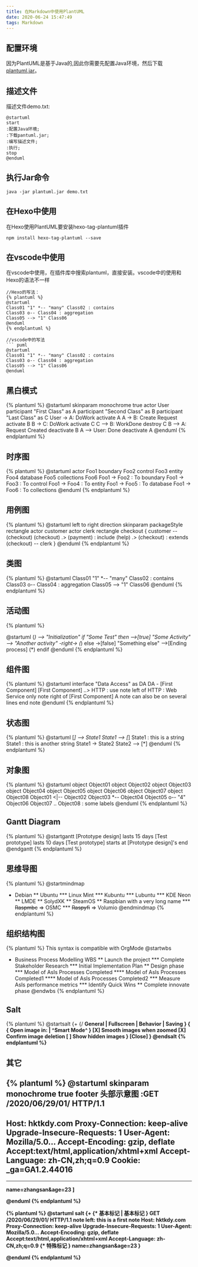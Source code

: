 ```yaml
---
title: 在Markdown中使用PlantUML
date: 2020-06-24 15:47:49
tags: Markdown
---
```


## 配置环境

因为PlantUML是基于Java的,因此你需要先配置Java环境，然后下载[plantuml.jar](http://sourceforge.net/projects/plantuml/files/plantuml.jar/download)。

## 描述文件

描述文件demo.txt:

```
@startuml
start
:配置Java环境; 
:下载pantuml.jar;
:编写描述文件; 
:执行; 
stop
@enduml
```

## 执行Jar命令

```
java -jar plantuml.jar demo.txt
```

## 在Hexo中使用

在Hexo使用PlantUML要安装hexo-tag-plantuml插件
```
npm install hexo-tag-plantuml --save
```
## 在vscode中使用
在vscode中使用，在插件库中搜索plantuml，直接安装。vscode中的使用和Hexo的语法不一样
```
//Hexo的写法：
{% plantuml %}
@startuml
Class01 "1" *-- "many" Class02 : contains
Class03 o-- Class04 : aggregation
Class05 --> "1" Class06
@enduml
{% endplantuml %}

//vscode中的写法
​``` puml
@startuml
Class01 "1" *-- "many" Class02 : contains
Class03 o-- Class04 : aggregation
Class05 --> "1" Class06
@enduml
```

## 黑白模式
{% plantuml %}
@startuml
skinparam monochrome true
actor User
participant "First Class" as A
participant "Second Class" as B
participant "Last Class" as C
User -> A: DoWork
activate A
A -> B: Create Request
activate B
B -> C: DoWork
activate C
C --> B: WorkDone
destroy C
B --> A: Request Created
deactivate B
A --> User: Done
deactivate A
@enduml
{% endplantuml %}

## 时序图

{% plantuml %}
@startuml
actor Foo1
boundary Foo2
control Foo3
entity Foo4
database Foo5
collections Foo6
Foo1 -> Foo2 : To boundary
Foo1 -> Foo3 : To control
Foo1 -> Foo4 : To entity
Foo1 -> Foo5 : To database
Foo1 -> Foo6 : To collections
@enduml
{% endplantuml %}
## 用例图
{% plantuml %}
@startuml
left to right direction
skinparam packageStyle rectangle
actor customer
actor clerk
rectangle checkout {
  customer -- (checkout)
  (checkout) .> (payment) : include
  (help) .> (checkout) : extends
  (checkout) -- clerk
} @enduml
{% endplantuml %}
## 类图
{% plantuml %}
@startuml
Class01 "1" *-- "many" Class02 : contains
Class03 o-- Class04 : aggregation
Class05 --> "1" Class06
@enduml
{% endplantuml %}
## 活动图
{% plantuml %}

@startuml
(*) --> "Initialization"
if "Some Test" then
  -->[true] "Some Activity"
  --> "Another activity"
  -right-> (*)
else
  ->[false] "Something else"
  -->[Ending process] (*)
endif
@enduml
{% endplantuml %}
## 组件图
{% plantuml %}
@startuml
interface "Data Access" as DA
DA - [First Component]
[First Component] ..> HTTP : use
note left of HTTP : Web Service only
note right of [First Component]
  A note can also
  be on several lines
end note
@enduml
{% endplantuml %}
## 状态图
{% plantuml %}
@startuml
[*] --> State1
State1 --> [*]
State1 : this is a string
State1 : this is another string
State1 -> State2
State2 --> [*]
@enduml
{% endplantuml %}
## 对象图
{% plantuml %}
@startuml
object Object01
object Object02
object Object03
object Object04
object Object05
object Object06
object Object07
object Object08
Object01 <|-- Object02
Object03 *-- Object04
Object05 o-- "4" Object06
Object07 .. Object08 : some labels
@enduml
{% endplantuml %}
## Gantt Diagram
{% plantuml %}
@startgantt
[Prototype design] lasts 15 days
[Test prototype] lasts 10 days
[Test prototype] starts at [Prototype design]'s end
@endgantt
{% endplantuml %}
## 思维导图
{% plantuml %}
@startmindmap
* Debian
** Ubuntu
*** Linux Mint
*** Kubuntu
*** Lubuntu
*** KDE Neon
** LMDE
** SolydXK
** SteamOS
** Raspbian with a very long name
*** <s>Raspmbc</s> => OSMC
*** <s>Raspyfi</s> => Volumio
@endmindmap
{% endplantuml %}
## 组织结构图
{% plantuml %}
This syntax is compatible with OrgMode
@startwbs
* Business Process Modelling WBS
** Launch the project
*** Complete Stakeholder Research
*** Initial Implementation Plan
** Design phase
*** Model of AsIs Processes Completed
**** Model of AsIs Processes Completed1
**** Model of AsIs Processes Completed2
*** Measure AsIs performance metrics
*** Identify Quick Wins
** Complete innovate phase
@endwbs
{% endplantuml %}
## Salt
{% plantuml %}
@startsalt
{+
{/ <b>General | Fullscreen | Behavior | Saving }
{
{ Open image in: | ^Smart Mode^ }
[X] Smooth images when zoomed
[X] Confirm image deletion
[ ] Show hidden images
}
[Close]
}
@endsalt
{% endplantuml %}

## 其它

{% plantuml %}
@startuml
skinparam monochrome true
footer 头部示意图
:GET /2020/06/29/01/ HTTP/1.1
----
Host: hktkdy.com 
Proxy-Connection: keep-alive 
Upgrade-Insecure-Requests: 1 
User-Agent: Mozilla/5.0...
Accept-Encoding: gzip, deflate 
Accept:text/html,application/xhtml+xml
Accept-Language: zh-CN,zh;q=0.9
Cookie: _ga=GA1.2.44016
----
----
name=zhangsan&age=23
]

@enduml
{% endplantuml %}

{% plantuml %}
@startuml
salt
{+
	{* 基本标记 | 基本标记 }
  GET /2020/06/29/01/ HTTP/1.1
	note left: this is a first note
  Host: hktkdy.com 
  Proxy-Connection: keep-alive 
  Upgrade-Insecure-Requests: 1 
  User-Agent: Mozilla/5.0...
  Accept-Encoding: gzip, deflate 
  Accept:text/html,application/xhtml+xml
  Accept-Language: zh-CN,zh;q=0.9
  {* 特殊标记 }
  name=zhangsan&age=23
}

@enduml
{% endplantuml %}